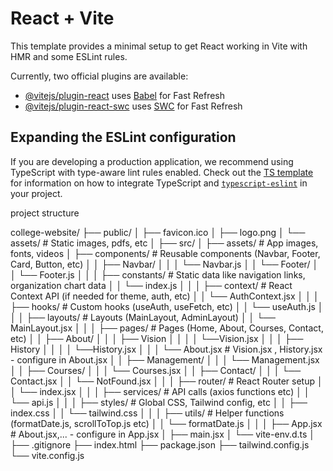 # React + Vite

This template provides a minimal setup to get React working in Vite with HMR and some ESLint rules.

Currently, two official plugins are available:

- [@vitejs/plugin-react](https://github.com/vitejs/vite-plugin-react/blob/main/packages/plugin-react) uses [Babel](https://babeljs.io/) for Fast Refresh
- [@vitejs/plugin-react-swc](https://github.com/vitejs/vite-plugin-react/blob/main/packages/plugin-react-swc) uses [SWC](https://swc.rs/) for Fast Refresh

## Expanding the ESLint configuration

If you are developing a production application, we recommend using TypeScript with type-aware lint rules enabled. Check out the [TS template](https://github.com/vitejs/vite/tree/main/packages/create-vite/template-react-ts) for information on how to integrate TypeScript and [`typescript-eslint`](https://typescript-eslint.io) in your project.


project structure


college-website/
├── public/
│   ├── favicon.ico
│   ├── logo.png
│   └── assets/            # Static images, pdfs, etc
│
├── src/
│   ├── assets/            # App images, fonts, videos
│   ├── components/        # Reusable components (Navbar, Footer, Card, Button, etc)
│   │   ├── Navbar/
│   │   │     └── Navbar.js
│   │   └── Footer/
│   │        └── Footer.js
│   │
│   ├── constants/         # Static data like navigation links, organization chart data
│   │   └── index.js
│   │
│   ├── context/           # React Context API (if needed for theme, auth, etc)
│   │   └── AuthContext.jsx
│   │
│   ├── hooks/             # Custom hooks (useAuth, useFetch, etc)
│   │   └── useAuth.js
│   │
│   ├── layouts/           # Layouts (MainLayout, AdminLayout)
│   │   └── MainLayout.jsx
│   │
│   ├── pages/             # Pages (Home, About, Courses, Contact, etc)
│   │   ├── About/
│   │   │   ├── Vision
│   │   │   │     └──Vision.jsx
│   │   │   ├── History
│   │   │   │    └──History.jsx
│   │   │   └── About.jsx         # Vision.jsx , History.jsx - configure in About.jsx
│   │   ├── Management/
│   │   │   └── Management.jsx
│   │   ├── Courses/
│   │   │   └── Courses.jsx
│   │   ├── Contact/
│   │   │   └── Contact.jsx
│   │   └── NotFound.jsx
│   │
│   ├── router/            # React Router setup
│   │   └── index.jsx
│   │
│   ├── services/          # API calls (axios functions etc)
│   │   └── api.js
│   │
│   ├── styles/            # Global CSS, Tailwind config, etc
│   │   ├── index.css
│   │   └── tailwind.css
│   │
│   ├── utils/             # Helper functions (formatDate.js, scrollToTop.js etc)
│   │   └── formatDate.js
│   │
│   ├── App.jsx             #  About.jsx,... - configure in App.jsx
│   ├── main.jsx
│   └── vite-env.d.ts
│
├── .gitignore
├── index.html
├── package.json
├── tailwind.config.js
└── vite.config.js
